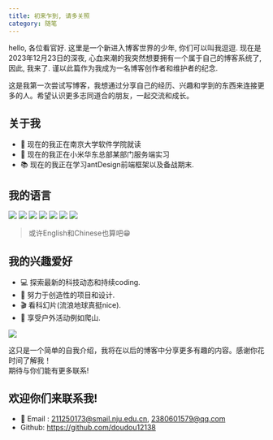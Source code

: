```yaml
---
title: 初来乍到, 请多关照
category: 随笔
---
```


hello, 各位看官好. 这里是一个新进入博客世界的少年, 你们可以叫我逗逗. 现在是2023年12月23日的深夜, 心血来潮的我突然想要拥有一个属于自己的博客系统了, 因此, 我来了. 谨以此篇作为我成为一名博客创作者和维护者的纪念.

这是我第一次尝试写博客，我想通过分享自己的经历、兴趣和学到的东西来连接更多的人。希望认识更多志同道合的朋友，一起交流和成长。

## 关于我
- 🔭 现在的我正在南京大学软件学院就读
- 🌱 现在的我正在小米华东总部某部门服务端实习
- 📚 现在的我正在学习antDesign前端框架以及备战期末.

## 我的语言
  <img src='https://img.shields.io/badge/-Java-007396?style=flat&logo=java&logoColor=black' display: inline/>
  <img src='https://img.shields.io/badge/-C-A8B9CC?style=flat&logo=c&logoColor=black' display: inline/>
  <img src='https://img.shields.io/badge/-C++-A8B9CC?style=flat&logo=c&logoColor=brown' display=inline/>
  <img src='https://img.shields.io/badge/-Python-3776AB?style=flat&logo=python&logoColor=white' display=inline/>
  <img src='https://img.shields.io/badge/-SQL-4479A1?style=flat&logo=mysql&logoColor=white' display=inline/>
  <img src='https://img.shields.io/badge/-Latex-008080?style=flat&logo=latex&logoColor=white' display: inline/>
  <img src='https://img.shields.io/badge/-......-a82913?style=flat' display: inline/>  

> 或许English和Chinese也算吧😁

## 我的兴趣爱好
  - 💻 探索最新的科技动态和持续coding.
  - 🎨 努力于创造性的项目和设计.
  - 🎬 看科幻片(流浪地球真挺nice).
  - 🚴 享受户外活动例如爬山.

![](../../public/css/images/lightSky.jpg)

这只是一个简单的自我介绍，我将在以后的博客中分享更多有趣的内容。感谢你花时间了解我！  
期待与你们能有更多联系!  
## 欢迎你们来联系我!
- 💬 Email : 211250173@smail.nju.edu.cn, 2380601579@qq.com
-  Github: https://github.com/doudou12138
